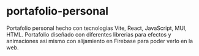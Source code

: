 # portafolio-personal
Portafolio personal hecho con tecnologias Vite, React, JavaScript, MUI, HTML.
Portafolio diseñado con diferentes librerias para efectos y animaciones asi mismo con alijamiento en Firebase para poder verlo en la web.

